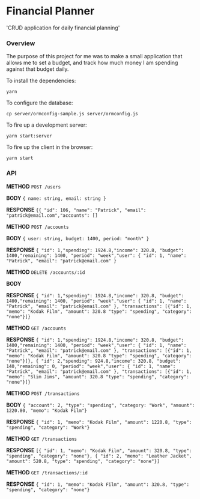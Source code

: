 # Financial Planner

'CRUD application for daily financial planning'

### Overview

The purpose of this project for me was to make a small application that allows me to set a budget, and track how much money I am spending against that budget daily.  

To install the dependencies:

```
yarn
```

To configure the database:

```
cp server/ormconfig-sample.js server/ormconfig.js
```

To fire up a development server:

```
yarn start:server
```

To fire up the client in the browser:

```
yarn start
```


### API

**METHOD**
`POST /users` 

**BODY** 
`{ name: string, email: string }`
    
**RESPONSE**
`{{ "id": 106, "name": "Patrick", "email": "patrick@email.com","accounts": []`

**METHOD**
`POST /accounts` 

**BODY** 
`{ user: string, budget: 1400, period: "month" }`
    
**RESPONSE**
`{ "id": 1,"spending": 1924.8,"income": 320.8, "budget": 1400,"remaining": 1400, "period": "week","user": { "id": 1, "name": "Patrick", "email": "patrick@email.com" }`

**METHOD** 
`DELETE /accounts/:id`
    
**BODY** 
    

**RESPONSE**
    `{ "id": 1,"spending": 1924.8,"income": 320.8, "budget": 1400,"remaining": 1400, "period": "week","user": { "id": 1, "name": "Patrick", "email": "patrick@email.com" }, "transactions": [{"id": 1, "memo": "Kodak Film", "amount": 320.8 "type": "spending", "category": "none"}]}`

**METHOD**
`GET /accounts`

**RESPONSE**
`{ "id": 1,"spending": 1924.8,"income": 320.8, "budget": 1400,"remaining": 1400, "period": "week","user": { "id": 1, "name": "Patrick", "email": "patrick@email.com" }, "transactions": [{"id": 1, "memo": "Kodak Film", "amount": 320.8 "type": "spending", "category": "none"}]}, { "id": 2,"spending": 924.8,"income": 320.8, "budget": 140,"remaining": 0, "period": "week","user": { "id": 1, "name": "Patrick", "email": "patrick@email.com" }, "transactions": [{"id": 1, "memo": "Slim Jims", "amount": 320.8 "type": "spending", "category": "none"}]}`

**METHOD**
`POST /transactions` 

**BODY** 
`{ "account": 2, "type": "spending", "category: "Work", "amount": 1220.80, "memo": "Kodak Film"}`
    
**RESPONSE**
`{ "id": 1, "memo": "Kodak Film", "amount": 1220.8, "type": "spending", "category": "Work"}`

**METHOD**
`GET /transactions`

**RESPONSE**
`[{ "id": 1, "memo": "Kodak Film", "amount": 320.8, "type": "spending", "category": "none"}, { "id": 2, "memo": "Leather Jacket", "amount": 520.8, "type": "spending", "category": "none"}]`

**METHOD**
`GET /transactions/:id`

**RESPONSE**
`{ "id": 1, "memo": "Kodak Film", "amount": 320.8, "type": "spending", "category": "none"}`
    
